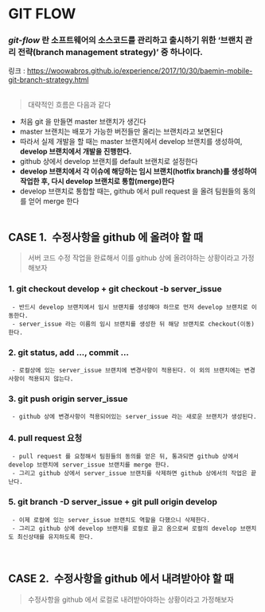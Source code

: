 # GIT FLOW

 ### ***git-flow*** 란 소프트웨어의 소스코드를 관리하고 출시하기 위한 ‘브랜치 관리 전략(branch management strategy)’ 중 하나이다.

 링크 : https://woowabros.github.io/experience/2017/10/30/baemin-mobile-git-branch-strategy.html
 </br></br>

> 대략적인 흐름은 다음과 같다

- 처음 git 을 만들면 master 브랜치가 생긴다
- master 브랜치는 배포가 가능한 버전들만 올리는 브랜치라고 보면된다
- 따라서 실제 개발을 할 때는 master 브랜치에서 develop 브랜치를 생성하여, **develop 브랜치에서 개발을 진행한다.**
- github 상에서 develop 브랜치를 default 브랜치로 설정한다
- **develop 브랜치에서 각 이슈에 해당하는 임시 브랜치(hotfix branch)를 생성하여 작업한 후, 다시 develop 브랜치로 통합(merge)한다**
- develop 브랜치로 통합할 때는, github 에서 pull request 을 올려 팀원들의 동의를 얻어 merge 한다
<br/><br/>

## CASE 1.&nbsp; 수정사항을 github 에 올려야 할 때

> 서버 코드 수정 작업을 완료해서 이를 github 상에 올려야하는 상황이라고 가정해보자

### **1. git checkout develop + git checkout -b server_issue**
     - 반드시 develop 브랜치에서 임시 브랜치를 생성해야 하므로 먼저 develop 브랜치로 이동한다.
     - server_issue 라는 이름의 임시 브랜치를 생성한 뒤 해당 브랜치로 checkout(이동)한다.

### **2. git status, add ..., commit ...**
     - 로컬상에 있는 server_issue 브랜치에 변경사항이 적용된다. 이 외의 브랜치에는 변경사항이 적용되지 않는다.

### **3. git push origin server_issue**
     - github 상에 변경사항이 적용되어있는 server_issue 라는 새로운 브랜치가 생성된다.

### **4. pull request 요청**
     - pull request 를 요청해서 팀원들의 동의를 얻은 뒤, 통과되면 github 상에서 develop 브랜치에 server_issue 브랜치를 merge 한다.
     - 그리고 github 상에서 server_issue 브랜치를 삭제하면 github 상에서의 작업은 끝난다.

### **5. git branch -D server_issue + git pull origin develop**
     - 이제 로컬에 있는 server_issue 브랜치도 역할을 다했으니 삭제한다.
     - 그리고 github 상에 develop 브랜치를 로컬로 끌고 옴으로써 로컬의 develop 브랜치도 최신상태를 유지하도록 한다.
<br/>

## CASE 2.&nbsp; 수정사항을 github 에서 내려받아야 할 때

> 수정사항을 github 에서 로컬로 내려받아야하는 상황이라고 가정해보자
